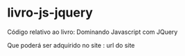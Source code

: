 livro-js-jquery
===============

Código relativo ao livro:
Dominando Javascript com JQuery

Que poderá ser adquirido no site : url do site
